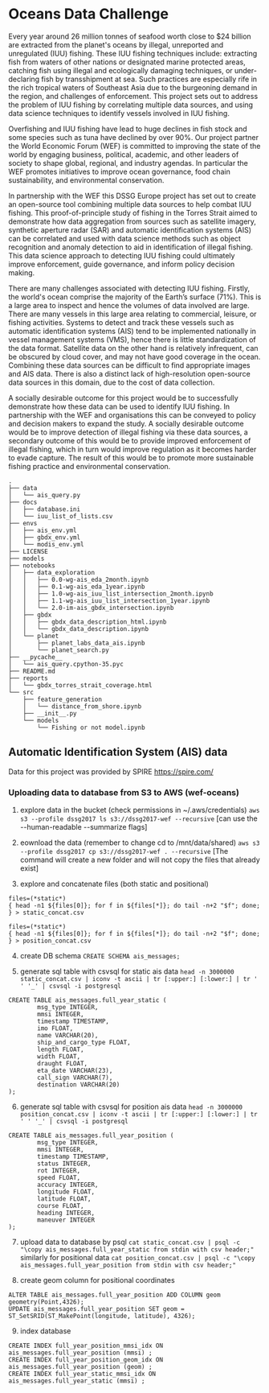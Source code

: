 # Oceans Data Challenge

Every year around 26 million tonnes of seafood worth close to $24 billion are extracted from the planet's oceans by illegal, unreported and unregulated (IUU) fishing. These IUU fishing techniques include: extracting fish from waters of other nations or designated marine protected areas, catching fish using illegal and ecologically damaging techniques, or under-declaring fish by transshipment at sea. Such practices are especially rife in the rich tropical waters of Southeast Asia due to the burgeoning demand in the region, and challenges of enforcement. This project sets out to address the problem of IUU fishing by correlating multiple data sources, and using data science techniques to identify vessels involved in IUU fishing.

Overfishing and IUU fishing have lead to huge declines in fish stock and some species such as tuna have declined by over 90%. Our project partner the World Economic Forum (WEF) is committed to improving the state of the world by engaging business, political, academic, and other leaders of society to shape global, regional, and industry agendas. In particular the WEF promotes initiatives to improve ocean governance, food chain sustainability, and environmental conservation.

In partnership with the WEF this DSSG Europe project has set out to create an open-source tool combining multiple data sources to help combat IUU fishing. This proof-of-principle study of fishing in the Torres Strait aimed to demonstrate how data aggregation from sources such as satellite imagery, synthetic aperture radar (SAR) and automatic identification systems (AIS) can be correlated and used with data science methods such as object recognition and anomaly detection to aid in identification of illegal fishing. This data science approach to detecting IUU fishing could ultimately improve enforcement, guide governance, and inform policy decision making.

There are many challenges associated with detecting IUU fishing. Firstly, the world's ocean comprise the majority of the Earth’s surface (71%). This is a large area to inspect and hence the volumes of data involved are large. There are many vessels in this large area relating to commercial, leisure, or fishing activities. Systems to detect and track these vessels such as automatic identification systems (AIS) tend to be implemented nationally in vessel management systems (VMS), hence there is little standardization of the data format. Satellite data on the other hand is relatively infrequent, can be obscured by cloud cover, and may not have good coverage in the ocean. Combining these data sources can be difficult to find appropriate images and AIS data. There is also a distinct lack of high-resolution open-source data sources in this domain, due to the cost of data collection. 

A socially desirable outcome for this project would be to successfully demonstrate how these data can be used to identify IUU fishing. In partnership with the WEF and organisations this can be conveyed to policy and decision makers to expand the study. A socially desirable outcome would be to improve detection of illegal fishing via these data sources, a secondary outcome of this would be to provide improved enforcement of illegal fishing, which in turn would improve regulation as it becomes harder to evade capture. The result of this would be to promote more sustainable fishing practice and environmental conservation. 

```
.
├── data
│   └── ais_query.py
├── docs
│   ├── database.ini
│   └── iuu_list_of_lists.csv
├── envs
│   ├── ais_env.yml
│   ├── gbdx_env.yml
│   └── modis_env.yml
├── LICENSE
├── models
├── notebooks
│   ├── data_exploration
│   │   ├── 0.0-wg-ais_eda_2month.ipynb
│   │   ├── 0.1-wg-ais_eda_1year.ipynb
│   │   ├── 1.0-wg-ais_iuu_list_intersection_2month.ipynb
│   │   ├── 1.1-wg-ais_iuu_list_intersection_1year.ipynb
│   │   └── 2.0-im-ais_gbdx_intersection.ipynb
│   ├── gbdx
│   │   ├── gbdx_data_description_html.ipynb
│   │   └── gbdx_data_description.ipynb
│   └── planet
│       ├── planet_labs_data_ais.ipynb
│       └── planet_search.py
├── __pycache__
│   └── ais_query.cpython-35.pyc
├── README.md
├── reports
│   └── gbdx_torres_strait_coverage.html
└── src
    ├── feature_generation
    │   └── distance_from_shore.ipynb
    ├── __init__.py
    └── models
        └── Fishing or not model.ipynb
```

## Automatic Identification System (AIS) data
Data for this project was provided by SPIRE
https://spire.com/

### Uploading data to database from S3 to AWS (wef-oceans)

1. explore data in the bucket (check permissions in ~/.aws/credentials)
`aws s3 --profile dssg2017 ls s3://dssg2017-wef --recursive`
[can use the --human-readable --summarize flags]

2. eownload the data (remember to change cd to /mnt/data/shared)
`aws s3 --profile dssg2017 cp s3://dssg2017-wef . --recursive`
[The command will create a new folder and will not copy the files that already exist]

3. explore and concatenate files (both static and positional)
```
files=(*static*)
{ head -n1 ${files[0]}; for f in ${files[*]}; do tail -n+2 "$f"; done; } > static_concat.csv

files=(*static*)
{ head -n1 ${files[0]}; for f in ${files[*]}; do tail -n+2 "$f"; done; } > position_concat.csv
```

4. create DB schema
`CREATE SCHEMA ais_messages;`

5. generate sql table with csvsql for static ais data
`head -n 3000000 static_concat.csv | iconv -t ascii | tr [:upper:] [:lower:] | tr ' ' '_' | csvsql -i postgresql`

```
CREATE TABLE ais_messages.full_year_static (
        msg_type INTEGER, 
        mmsi INTEGER, 
        timestamp TIMESTAMP, 
        imo FLOAT, 
        name VARCHAR(20), 
        ship_and_cargo_type FLOAT, 
        length FLOAT, 
        width FLOAT, 
        draught FLOAT, 
        eta_date VARCHAR(23), 
        call_sign VARCHAR(7), 
        destination VARCHAR(20)
);
```

6. generate sql table with csvsql for position ais data
`head -n 3000000 position_concat.csv | iconv -t ascii | tr [:upper:] [:lower:] | tr ' ' '_' | csvsql -i postgresql`

```
CREATE TABLE ais_messages.full_year_position (
        msg_type INTEGER, 
        mmsi INTEGER, 
        timestamp TIMESTAMP, 
        status INTEGER, 
        rot INTEGER, 
        speed FLOAT, 
        accuracy INTEGER, 
        longitude FLOAT, 
        latitude FLOAT, 
        course FLOAT, 
        heading INTEGER, 
        maneuver INTEGER
);
```


7. upload data to database by psql
`cat static_concat.csv | psql -c "\copy ais_messages.full_year_static from stdin with csv header;"`
similarly for positional data
`cat position_concat.csv | psql -c "\copy ais_messages.full_year_position from stdin with csv header;"`

8. create geom column for positional coordinates
```
ALTER TABLE ais_messages.full_year_position ADD COLUMN geom geometry(Point,4326);
UPDATE ais_messages.full_year_position SET geom = ST_SetSRID(ST_MakePoint(longitude, latitude), 4326);
```

9. index database
```
CREATE INDEX full_year_position_mmsi_idx ON ais_messages.full_year_position (mmsi) ;
CREATE INDEX full_year_position_geom_idx ON ais_messages.full_year_position (geom) ;
CREATE INDEX full_year_static_mmsi_idx ON ais_messages.full_year_static (mmsi) ;
```
